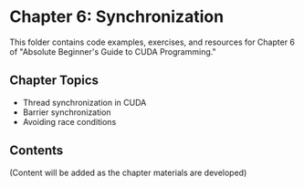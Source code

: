 # Chapter 6: Synchronization

This folder contains code examples, exercises, and resources for Chapter 6 of "Absolute Beginner's Guide to CUDA Programming."

## Chapter Topics
- Thread synchronization in CUDA
- Barrier synchronization
- Avoiding race conditions

## Contents
(Content will be added as the chapter materials are developed)